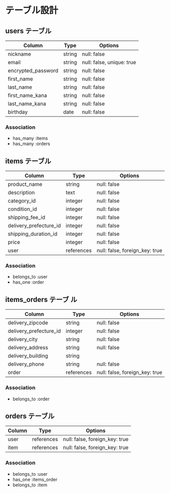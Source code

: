# テーブル設計

## users テーブル

| Column               | Type       | Options                        |
| -------------------- | ---------- | ------------------------------ |
| nickname             | string     | null: false                    |
| email                | string     | null: false, unique: true      |
| encrypted_password   | string     | null: false                    |
| first_name           | string     | null: false                    |
| last_name            | string     | null: false                    |
| first_name_kana      | string     | null: false                    |
| last_name_kana       | string     | null: false                    |
| birthday             | date       | null: false                    |

### Association

- has_many :items
- has_many :orders  
     
## items テーブル

| Column                 | Type       | Options                        |
| ---------------------- | ---------- | -------------------------------|
| product_name           | string     | null: false                    |
| description            | text       | null: false                    |
| category_id            | integer    | null: false                    |
| condition_id           | integer    | null: false                    |
| shipping_fee_id        | integer    | null: false                    |
| delivery_prefecture_id | integer    | null: false                    |
| shipping_duration_id   | integer    | null: false                    |
| price                  | integer    | null: false                    |
| user                   | references | null: false, foreign_key: true | 
                                                                          
### Association  
  
- belongs_to :user  
- has_one :order
     
## items_orders テーブ  ル 
     
| Column                 | Type       | Options                        |
| ---------------------- | ---------- | -------------------------------|
| delivery_zipcode       | string     | null: false                    |
| delivery_prefecture_id | integer    | null: false                    |
| delivery_city          | string     | null: false                    |
| delivery_address       | string     | null: false                    |
| delivery_building      | string     |                                |
| delivery_phone         | string     | null: false                    |
| order                  | references | null: false, foreign_key: true |
     
### Association  
  
- belongs_to :order
  
## orders テーブル     
     
| Column                 | Type       | Options                        |
| ---------------------- | ---------- | -------------------------------|
| user                   | references | null: false, foreign_key: true |
| item                   | references | null: false, foreign_key: true |
  
### Association  
  
- belongs_to :user  
- has_one :items_order
- belongs_to :item
  